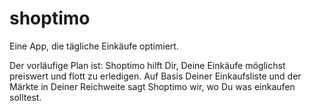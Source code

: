 # shoptimo
Eine App, die tägliche Einkäufe optimiert. 

Der vorläufige Plan ist:
Shoptimo hilft Dir, Deine Einkäufe möglichst preiswert und flott zu erledigen. 
Auf Basis Deiner Einkaufsliste und der Märkte in Deiner Reichweite sagt Shoptimo wir, wo Du was einkaufen solltest.   
